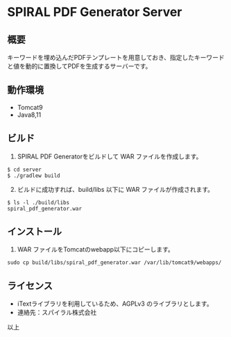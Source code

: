 # SPIRAL PDF Generator Server

## 概要
キーワードを埋め込んだPDFテンプレートを用意しておき、指定したキーワードと値を動的に置換してPDFを生成するサーバーです。


## 動作環境
* Tomcat9
* Java8,11


## ビルド

1. SPIRAL PDF Generatorをビルドして WAR ファイルを作成します。

```
$ cd server
$ ./gradlew build
```


2. ビルドに成功すれば、build/libs 以下に WAR ファイルが作成されます。

```
$ ls -l ./build/libs
spiral_pdf_generator.war
```


## インストール

1. WAR ファイルをTomcatのwebapp以下にコピーします。

```
sudo cp build/libs/spiral_pdf_generator.war /var/lib/tomcat9/webapps/
```


## ライセンス
* iTextライブラリを利用しているため、AGPLv3 のライブラリとします。
* 連絡先：スパイラル株式会社


以上
